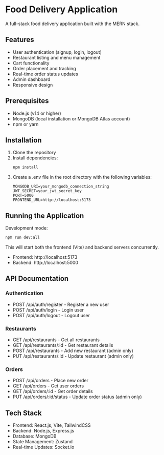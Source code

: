 # Food Delivery Application

A full-stack food delivery application built with the MERN stack.

## Features

- User authentication (signup, login, logout)
- Restaurant listing and menu management
- Cart functionality
- Order placement and tracking
- Real-time order status updates
- Admin dashboard
- Responsive design

## Prerequisites

- Node.js (v14 or higher)
- MongoDB (local installation or MongoDB Atlas account)
- npm or yarn

## Installation

1. Clone the repository
2. Install dependencies:
   ```bash
   npm install
   ```
3. Create a .env file in the root directory with the following variables:
   ```
   MONGODB_URI=your_mongodb_connection_string
   JWT_SECRET=your_jwt_secret_key
   PORT=5000
   FRONTEND_URL=http://localhost:5173
   ```

## Running the Application

Development mode:
```bash
npm run dev:all
```

This will start both the frontend (Vite) and backend servers concurrently.

- Frontend: http://localhost:5173
- Backend: http://localhost:5000

## API Documentation

### Authentication
- POST /api/auth/register - Register a new user
- POST /api/auth/login - Login user
- POST /api/auth/logout - Logout user

### Restaurants
- GET /api/restaurants - Get all restaurants
- GET /api/restaurants/:id - Get restaurant details
- POST /api/restaurants - Add new restaurant (admin only)
- PUT /api/restaurants/:id - Update restaurant (admin only)

### Orders
- POST /api/orders - Place new order
- GET /api/orders - Get user orders
- GET /api/orders/:id - Get order details
- PUT /api/orders/:id/status - Update order status (admin only)

## Tech Stack

- Frontend: React.js, Vite, TailwindCSS
- Backend: Node.js, Express.js
- Database: MongoDB
- State Management: Zustand
- Real-time Updates: Socket.io